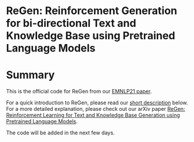 # ReGen: Reinforcement Generation for bi-directional Text and Knowledge Base using Pretrained Language Models

# Summary

This is the official code for ReGen from our [EMNLP21 paper](https://arxiv.org/abs/https://arxiv.org/abs/2108.12472).

For a quick introduction to ReGen, please read our [short description](./docs/regen.md) below.
For a more detailed explanation, please check out our arXiv paper [ReGen: Reinforcement Learning for Text and Knowledge Base Generation using Pretrained Language Models](https://arxiv.org/abs/https://arxiv.org/abs/2108.12472).

The code will be added in the next few days.
